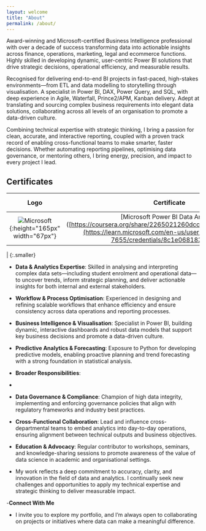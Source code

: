 ```yaml
---
layout: welcome
title: "About"
permalink: /about/
---
```



<!--author-->

Award-winning and Microsoft-certified Business Intelligence professional with over a decade of success transforming data into actionable insights across finance, operations, marketing, legal and ecommerce functions. Highly skilled in developing dynamic, user-centric Power BI solutions that drive strategic decisions, operational efficiency, and measurable results.

Recognised for delivering end-to-end BI projects in fast-paced, high-stakes environments—from ETL and data modelling to storytelling through visualisation. A specialist in Power BI, DAX, Power Query, and SQL, with deep experience in Agile, Waterfall, Prince2/APM, Kanban delivery. Adept at translating and sourcing complex business requirements into elegant data solutions, collaborating across all levels of an organisation to promote a data-driven culture.

Combining technical expertise with strategic thinking, I bring a passion for clean, accurate, and interactive reporting, coupled with a proven track record of enabling cross-functional teams to make smarter, faster decisions. Whether automating reporting pipelines, optimising data governance, or mentoring others, I bring energy, precision, and impact to every project I lead.

## Certificates

| Logo | Certificate | Years earned |
|:-:|:-:|:-:|
| ![Microsoft]({{site.baseurl}}/assets/img/about/microsoft-logo.png){:height="165px" width="67px"} | [Microsoft Power BI Data Analyst]([https://coursera.org/share/2265021260dcc3db86cf7d9b8e789df7](https://learn.microsoft.com/en-us/users/nicholaswilliams-7655/credentials/8c1e06818352525a) | June 2023 |
| 
{:.smaller}


- **Data & Analytics Expertise**: Skilled in analysing and interpreting complex data sets—including student enrolment and operational data—to uncover trends, inform strategic planning, and deliver actionable insights for both internal and external stakeholders.
- **Workflow & Process Optimisation**: Experienced in designing and refining scalable workflows that enhance efficiency and ensure consistency across data operations and reporting processes.
- **Business Intelligence & Visualisation**: Specialist in Power BI, building dynamic, interactive dashboards and robust data models that support key business decisions and promote a data-driven culture.
- **Predictive Analytics & Forecasting**: Exposure to Python for developing predictive models, enabling proactive planning and trend forecasting with a strong foundation in statistical analysis.

- **Broader Responsibilities**:
-
- **Data Governance & Compliance**: Champion of high data integrity, implementing and enforcing governance policies that align with regulatory frameworks and industry best practices.
- **Cross-Functional Collaboration**: Lead and influence cross-departmental teams to embed analytics into day-to-day operations, ensuring alignment between technical outputs and business objectives.
- **Education & Advocacy**: Regular contributor to workshops, seminars, and knowledge-sharing sessions to promote awareness of the value of data science in academic and organisational settings.

- My work reflects a deep commitment to accuracy, clarity, and innovation in the field of data and analytics. I continually seek new challenges and opportunities to apply my technical expertise and strategic thinking to deliver measurable impact.

-**Connect With Me**
- I invite you to explore my portfolio, and I’m always open to collaborating on projects or initiatives where data can make a meaningful difference.

